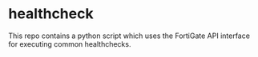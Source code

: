 # healthcheck
This repo contains a python script which uses the FortiGate API interface for executing common healthchecks.
